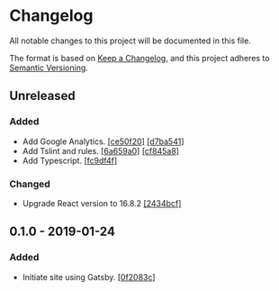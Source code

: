 # Changelog
All notable changes to this project will be documented in this file.

The format is based on [Keep a Changelog](https://keepachangelog.com/en/1.0.0/),
and this project adheres to [Semantic Versioning](https://semver.org/spec/v2.0.0.html).

## Unreleased
### Added
- Add Google Analytics. [[ce50f20]](https://github.com/aofleejay/aofleejay.com/commit/ce50f205c2d7332425a1514d378e9ebaa5675d23) [[d7ba541]](https://github.com/aofleejay/aofleejay.com/commit/d7ba541d1c8a7fbbaadf2828cd6369bb2f0cf7f4)
- Add Tslint and rules. [[6a659a0]](https://github.com/aofleejay/aofleejay.com/commit/6a659a05ac64c2f8bba9f030ade0a75fea55279a) [[cf845a8]](https://github.com/aofleejay/aofleejay.com/commit/cf845a84f19e7d0d5c55785ed90d9f213f023856)
- Add Typescript. [[fc9df4f]](https://github.com/aofleejay/aofleejay.com/commit/fc9df4f3ac922daacb3b0ea10b1fc6d8949b3430)

### Changed
- Upgrade React version to 16.8.2 [[2434bcf]](https://github.com/aofleejay/aofleejay.com/commit/2434bcf03c4f12181b8481f9c6ddf3936b4496f8)

## 0.1.0 - 2019-01-24
### Added
- Initiate site using Gatsby. [[0f2083c]](https://github.com/aofleejay/aofleejay.com/commit/0f2083cfaba60dd0b82184db48a663bed0c33469)
